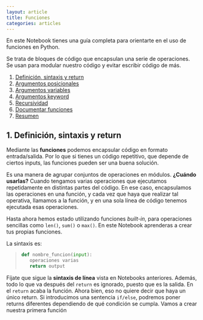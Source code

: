 ```yaml
---
layout: article
title: Funciones
categories: articles
---
```


En este Notebook tienes una guía completa para orientarte en el uso de funciones en Python.

Se trata de bloques de código que encapsulan una serie de operaciones. Se usan para modular nuestro código y evitar escribir código de más.

1. [Definición, sintaxis y return](#1.-Definición,-sintaxis-y-return)
2. [Argumentos posicionales](#2.-Argumentos-posicionales)
3. [Argumentos variables](#3.-Argumentos-variables)
4. [Argumentos keyword](#4.-Argumentos-keyword)
5. [Recursividad](#5.-Recursividad)
6. [Documentar funciones](#6.-Documentar-funciones)
7. [Resumen](#7.-Resumen)

## 1. Definición, sintaxis y return
Mediante las **funciones** podemos encapsular código en formato entrada/salida. Por lo que si tienes un código repetitivo, que depende de ciertos inputs, las funciones pueden ser una buena solución.

Es una manera de agrupar conjuntos de operaciones en módulos. **¿Cuándo usarlas?** Cuando tengamos varias operaciones que ejecutamos repetidamente en distintas partes del código. En ese caso, encapsulamos las operaciones en una función, y cada vez que haya que realizar tal operativa, llamamos a la función, y en una sola línea de código tenemos ejecutada esas operaciones.

Hasta ahora hemos estado utilizando funciones *built-in*, para operaciones sencillas como `len()`, `sum()` o `max()`. En este Notebook aprenderas a crear tus propias funciones.

La sintaxis es:
> ```Python
> def nombre_funcion(input):
>    operaciones varias
>    return output
> ```

Fíjate que sigue la **sintaxis de línea** vista en Notebooks anteriores. Además, todo lo que va después del `return` es ignorado, puesto que es la salida. En el `return` acaba la función. Ahora bien, eso no quiere decir que haya un único return. Si introducimos una sentencia `if/else`, podremos poner returns diferentes dependiendo de qué condición se cumpla. Vamos a crear nuestra primera función